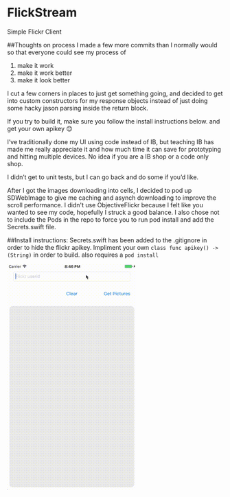 # FlickStream
Simple Flickr Client

##Thoughts on process
I made a few more commits than I normally would so that everyone could see my process of 
1. make it work 
2. make it work better
3. make it look better

I cut a few corners in places to just get something going, and decided to get into custom constructors for my response objects instead of just doing some hacky jason parsing inside the return block.

If you try to build it, make sure you follow the install instructions below. and get your own apikey 😊

I’ve traditionally done my UI using code instead of IB, but teaching IB has made me really appreciate it and how much time it can save for prototyping and hitting multiple devices. No idea if you are a IB shop or a code only shop.

I didn’t get to unit tests, but I can go back and do some if you’d like.

After I got the images downloading into cells, I decided to pod up SDWebImage to give me caching and asynch downloading to improve the scroll performance. I didn't use ObjectiveFlickr because I felt like you wanted to see my code, hopefully I struck a good balance. I also chose not to include the Pods in the repo to force you to run pod install and add the Secrets.swift file. 

##Install instructions: 
Secrets.swift has been added to the .gitignore in order to hide the flickr apikey. Impliment your own  `class func apikey() -> (String)` in order to build. also requires a `pod install`

![Screencast of FlickStream in action](out.gif)
